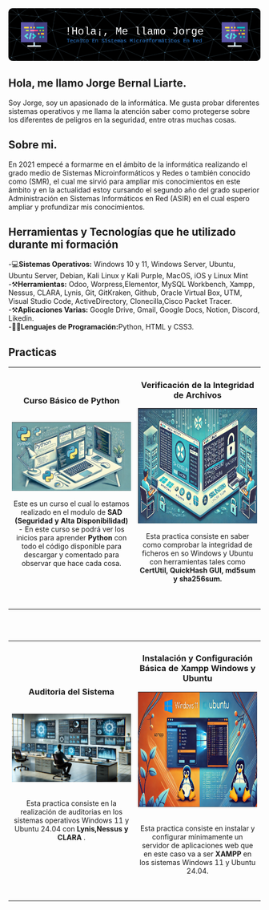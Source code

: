 <img src="img/banner.png" />

## Hola, me llamo Jorge Bernal Liarte.

Soy Jorge, soy un apasionado de la informática. Me gusta probar diferentes sistemas operativos y me llama la atención saber como protegerse sobre los diferentes de peligros en la seguridad, entre otras muchas cosas.

## Sobre mi.

 En 2021 empecé a formarme en el ámbito de la informática realizando el grado medio de Sistemas Microinformáticos y Redes o también conocido como (SMR), el cual me sirvió para ampliar mis conocimientos en este ámbito y en la actualidad estoy cursando el segundo año del grado superior Administración en Sistemas Informáticos en Red (ASIR) en el cual espero ampliar y profundizar mis conocimientos.

## Herramientas y Tecnologías que he utilizado durante mi formación
 -💻<strong>Sistemas Operativos:</strong> Windows 10 y 11, Windows Server, Ubuntu, Ubuntu Server, Debian, Kali Linux y Kali Purple, MacOS, iOS y Linux Mint
 <br>
 -⚒️<strong>Herramientas:</strong> Odoo, Worpress,Elementor, MySQL Workbench, Xampp, Nessus, CLARA, Lynis, Git, GitKraken, Github, Oracle Virtual Box, UTM, Visual Studio Code, ActiveDirectory, Clonecilla,Cisco Packet Tracer.
 <br>
 -⚒️<strong>Aplicaciones Varias:</strong> Google Drive, Gmail, Google Docs, Notion, Discord, Likedin.
 <br>
 -🧑‍💻<strong>Lenguajes de Programación:</strong>Python, HTML y CSS3.


## Practicas 
<table>
<tr>
<td width="50%">
<h3 align="center">Curso Básico de Python</h3>
<br>
<div align="center">
<a href="https://github.com/JorgeBer19/Curso-Pyhon" target="_blank"><img src="img/python.png" width="400" alt="Curso Básico de Python"></a>
<p>

</p>
<p>Este es un curso el cual lo estamos realizado en el modulo de <strong>SAD (Seguridad y Alta Disponibilidad)</strong> - En este curso se podrá ver los inicios para aprender <strong>Python</strong> con todo el código disponible para descargar y comentado para observar que hace cada cosa.</p>
</div>
                                                                                      
</td>

<td width="50%">
<h3 align="center">Verificación de la Integridad de Archivos</h3>
<div align="center">
<a href="https://github.com/JorgeBer19/SAD/blob/master/UT3/TAREA_0_Verificaci%C3%B3n_De_Integidad_Con_Hash/Jorge_Bernal_Liarte_SAD_UT3_T0.pdf" target="_blank"><img src="img/hashi.png" width="400" height = "230" alt="Verificación de la integridad de archivos"></a>
<p>

</p>Esta practica consiste en saber como comprobar la integridad de ficheros en so Windows y Ubuntu con herramientas tales como <strong>CertUtil, QuickHash GUI, md5sum y sha256sum. </strong><br><br></p>
</div>                                                             
</table>                                                                                 
</div>
<br>

<table>
<tr>
<td width="50%">
<h3 align="center"> Auditoria del Sistema</h3>
<br>
<div align="center">
<a href="https://github.com/JorgeBer19/SAD/blob/master/UT1/TAREA-2_Auditoria_Del_Sistema/Jorge_Bernal_Liarte_SAD_UT0_T2.pdf" target="_blank"><img src="img/auditoria.png" width="400" alt="Auditoria del Sistema"></a>
<br>
<br>
<p>Esta practica consiste en la realización de auditorias en los sistemas operativos Windows 11 y Ubuntu 24.04 con <strong>Lynis,Nessus y CLARA </strong>.</p>
</div>
                                                                                  
</td>       

<td width="50%">
<h3 align="center">Instalación y Configuración Básica de Xampp Windows y Ubuntu</h3>
<div align="center">
<a href="https://github.com/JorgeBer19/IAW/blob/main/UT1/TAREA-3_Instalaci%C3%B3n_Y_Configuraci%C3%B3n_De_Servidor_Web_Windows_Y_Linux/Jorge_Bernal_Liarte_IAW_UT0_T3.pdf" target="_blank"><img src="img/xampp.png" width="400" height = "230" alt="Instalación y Configuración Basica de Xampp Windows y Ubuntu"></a>
<br>
<br>
<p>Esta practica consiste en instalar y configurar mínimamente un servidor de aplicaciones web que en este caso va a ser <strong>XAMPP</strong> en los sistemas Windows 11 y Ubuntu 24.04.</p>
</div>
                                                                                      
</td>  
</table>                                                                                 
</div>
<br>
